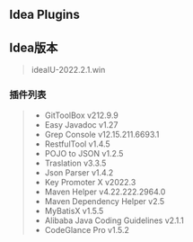 ## Idea Plugins

## Idea版本
> ideaIU-2022.2.1.win

### 插件列表
> - GitToolBox v212.9.9  
> - Easy Javadoc v1.27  
> - Grep Console v12.15.211.6693.1  
> - RestfulTool v1.4.5  
> - POJO to JSON v1.2.5  
> - Traslation v3.3.5   
> - Json Parser v1.4.2  
> - Key Promoter X v2022.3  
> - Maven Helper v4.22.222.2964.0  
> - Maven Dependency Helper v2.5  
> - MyBatisX v1.5.5  
> - Alibaba Java Coding Guidelines v2.1.1  
> - CodeGlance Pro v1.5.2  